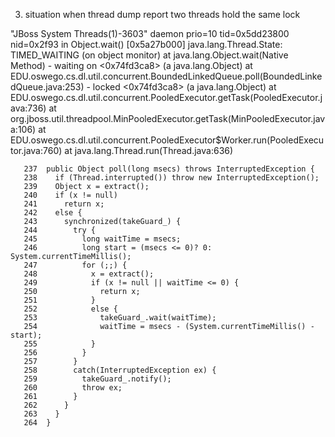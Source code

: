 3. situation when thread dump report two threads hold the same lock

  "JBoss System Threads(1)-3603" daemon prio=10 tid=0x5dd23800 nid=0x2f93 in Object.wait() [0x5a27b000]
   java.lang.Thread.State: TIMED_WAITING (on object monitor)
        at java.lang.Object.wait(Native Method)
        - waiting on <0x74fd3ca8> (a java.lang.Object)
        at EDU.oswego.cs.dl.util.concurrent.BoundedLinkedQueue.poll(BoundedLinkedQueue.java:253)
        - locked <0x74fd3ca8> (a java.lang.Object)
        at EDU.oswego.cs.dl.util.concurrent.PooledExecutor.getTask(PooledExecutor.java:736)
        at org.jboss.util.threadpool.MinPooledExecutor.getTask(MinPooledExecutor.java:106)
        at EDU.oswego.cs.dl.util.concurrent.PooledExecutor$Worker.run(PooledExecutor.java:760)
        at java.lang.Thread.run(Thread.java:636)

       237  public Object poll(long msecs) throws InterruptedException {
       238    if (Thread.interrupted()) throw new InterruptedException();
       239    Object x = extract();
       240    if (x != null) 
       241      return x;
       242    else {
       243      synchronized(takeGuard_) {
       244        try {
       245          long waitTime = msecs;
       246          long start = (msecs <= 0)? 0: System.currentTimeMillis();
       247          for (;;) {
       248            x = extract();
       249            if (x != null || waitTime <= 0) {
       250              return x;
       251            }
       252            else {
       253              takeGuard_.wait(waitTime); 
       254              waitTime = msecs - (System.currentTimeMillis() - start);
       255            }
       256          }
       257        }
       258        catch(InterruptedException ex) {
       259          takeGuard_.notify();
       260          throw ex; 
       261        }
       262      }
       263    }
       264  }
